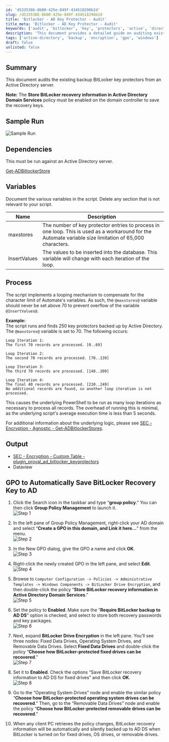 ```yaml
---
id: 'd533538b-8b00-425e-849f-434518296b2d'
slug: /d533538b-8b00-425e-849f-434518296b2d
title: 'Bitlocker - AD Key Protector - Audit'
title_meta: 'Bitlocker - AD Key Protector - Audit'
keywords: ['audit', 'bitlocker', 'key', 'protectors', 'active', 'directory']
description: 'This document provides a detailed guide on auditing existing backup BitLocker key protectors from an Active Directory server. It includes sample runs, dependencies, process explanations, and a step-by-step guide to configuring Group Policy for automatic backup of BitLocker recovery keys to Active Directory.'
tags: ['active-directory', 'backup', 'encryption', 'gpo', 'windows']
draft: false
unlisted: false
---
```


## Summary

This document audits the existing backup BitLocker key protectors from an Active Directory server.

**Note:** The **Store BitLocker recovery information in Active Directory Domain Services** policy must be enabled on the domain controller to save the recovery keys.

## Sample Run

![Sample Run](../../../static/img/docs/d533538b-8b00-425e-849f-434518296b2d/image_1.webp)

## Dependencies

This must be run against an Active Directory server.

[Get-ADBitlockerStore](/docs/c3f8637a-bc38-4709-a626-d59d9111d621)

## Variables

Document the various variables in the script. Delete any section that is not relevant to your script.

| Name        | Description                                                                                                                                                                       |
|-------------|-----------------------------------------------------------------------------------------------------------------------------------------------------------------------------------|
| maxstores   | The number of key protector entries to process in one loop. This is used as a workaround for the Automate variable size limitation of 65,000 characters.                         |
| InsertValues| The values to be inserted into the database. This variable will change with each iteration of the loop.                                                                           |

## Process

The script implements a looping mechanism to compensate for the character limit of Automate's variables. As such, the `@maxstores@` variable should never be set above 70 to prevent overflow of the variable `@InsertValues@`.

**Example:**  
The script runs and finds 250 key protectors backed up by Active Directory. The `@maxstores@` variable is set to 70. The following occurs:

```
Loop Iteration 1:
The first 70 records are processed. [0..69]

Loop Iteration 2:
The second 70 records are processed. [70..139]

Loop Iteration 3:
The third 70 records are processed. [140..209]

Loop Iteration 4:
The final 40 records are processed. [210..249]
No additional records are found, so another loop iteration is not processed.
```

This causes the underlying PowerShell to be run as many loop iterations as necessary to process all records. The overhead of running this is minimal, as the underlying script's average execution time is less than 5 seconds.

For additional information about the underlying logic, please see [SEC - Encryption - Agnostic - Get-ADBitlockerStores](/docs/c3f8637a-bc38-4709-a626-d59d9111d621).

## Output

- [SEC - Encryption - Custom Table - plugin_proval_ad_bitlocker_keyprotectors](/docs/23777e5f-2cdd-414c-9938-2293223df3ac)
- Dataview

## GPO to Automatically Save BitLocker Recovery Key to AD

1. Click the Search icon in the taskbar and type “**group policy**.” You can then click **Group Policy Management** to launch it.  
   ![Step 1](../../../static/img/docs/d533538b-8b00-425e-849f-434518296b2d/image_2.webp)

2. In the left pane of Group Policy Management, right-click your AD domain and select “**Create a GPO in this domain, and Link it here…**” from the menu.  
   ![Step 2](../../../static/img/docs/d533538b-8b00-425e-849f-434518296b2d/image_3.webp)

3. In the New GPO dialog, give the GPO a name and click **OK**.  
   ![Step 3](../../../static/img/docs/d533538b-8b00-425e-849f-434518296b2d/image_4.webp)

4. Right-click the newly created GPO in the left pane, and select **Edit**.  
   ![Step 4](../../../static/img/docs/d533538b-8b00-425e-849f-434518296b2d/image_5.webp)

5. Browse to `Computer Configuration -> Policies -> Administrative Templates -> Windows Components -> BitLocker Drive Encryption`, and then double-click the policy “**Store BitLocker recovery information in Active Directory Domain Services**.”  
   ![Step 5](../../../static/img/docs/d533538b-8b00-425e-849f-434518296b2d/image_6.webp)

6. Set the policy to **Enabled**. Make sure the “**Require BitLocker backup to AD DS**” option is checked, and select to store both recovery passwords and key packages.  
   ![Step 6](../../../static/img/docs/d533538b-8b00-425e-849f-434518296b2d/image_7.webp)

7. Next, expand **BitLocker Drive Encryption** in the left pane. You’ll see three nodes: Fixed Data Drives, Operating System Drives, and Removable Data Drives. Select **Fixed Data Drives** and double-click the policy “**Choose how BitLocker-protected fixed drives can be recovered**.”  
   ![Step 7](../../../static/img/docs/d533538b-8b00-425e-849f-434518296b2d/image_8.webp)

8. Set it to **Enabled**. Check the options “Save BitLocker recovery information to AD DS for fixed drives” and then click **OK**.  
   ![Step 8](../../../static/img/docs/d533538b-8b00-425e-849f-434518296b2d/image_9.webp)

9. Go to the “Operating System Drives” node and enable the similar policy “**Choose how BitLocker-protected operating system drives can be recovered**.” Then, go to the “Removable Data Drives” node and enable the policy “**Choose how BitLocker-protected removable drives can be recovered**.” 

10. When any client PC retrieves the policy changes, BitLocker recovery information will be automatically and silently backed up to AD DS when BitLocker is turned on for fixed drives, OS drives, or removable drives.